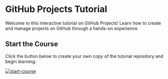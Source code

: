 # GitHub Projects Tutorial

Welcome to this interactive tutorial on GitHub Projects! Learn how to create and manage projects on GitHub through a hands-on experience.

## Start the Course

Click the button below to create your own copy of the tutorial repository and begin learning:

[![start-course](https://user-images.githubusercontent.com/1221423/235727646-4a590299-ffe5-480d-8cd5-8194ea184546.svg)](https://github.com/charlieherbst331/github-projects-tutorial-template/generate)


